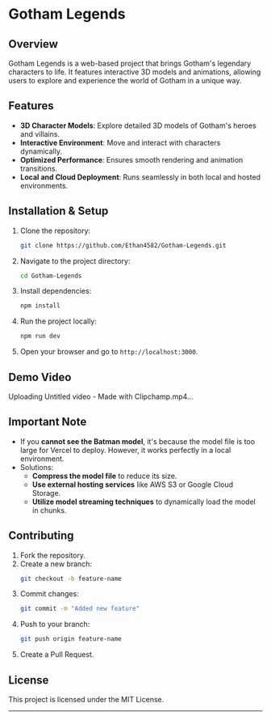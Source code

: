 # Gotham Legends

## Overview
Gotham Legends is a web-based project that brings Gotham's legendary characters to life. It features interactive 3D models and animations, allowing users to explore and experience the world of Gotham in a unique way.

## Features
- **3D Character Models**: Explore detailed 3D models of Gotham's heroes and villains.
- **Interactive Environment**: Move and interact with characters dynamically.
- **Optimized Performance**: Ensures smooth rendering and animation transitions.
- **Local and Cloud Deployment**: Runs seamlessly in both local and hosted environments.

## Installation & Setup
1. Clone the repository:
   ```sh
   git clone https://github.com/Ethan4582/Gotham-Legends.git
   ```
2. Navigate to the project directory:
   ```sh
   cd Gotham-Legends
   ```
3. Install dependencies:
   ```sh
   npm install
   ```
4. Run the project locally:
   ```sh
   npm run dev
   ```
5. Open your browser and go to `http://localhost:3000`.

## Demo Video

Uploading Untitled video - Made with Clipchamp.mp4…


## Important Note
- If you **cannot see the Batman model**, it's because the model file is too large for Vercel to deploy. However, it works perfectly in a local environment.
- Solutions:
  - **Compress the model file** to reduce its size.
  - **Use external hosting services** like AWS S3 or Google Cloud Storage.
  - **Utilize model streaming techniques** to dynamically load the model in chunks.

## Contributing
1. Fork the repository.
2. Create a new branch:
   ```sh
   git checkout -b feature-name
   ```
3. Commit changes:
   ```sh
   git commit -m "Added new feature"
   ```
4. Push to your branch:
   ```sh
   git push origin feature-name
   ```
5. Create a Pull Request.

## License
This project is licensed under the MIT License.

---

